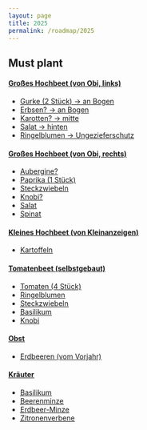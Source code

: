 ```yaml
---
layout: page
title: 2025
permalink: /roadmap/2025
---
```


## Must plant

#### <u>Großes Hochbeet (von Obi, links)<u>

- Gurke (2 Stück) -> an Bogen
- Erbsen? -> an Bogen
- Karotten? -> mitte
- Salat -> hinten
- Ringelblumen -> Ungezieferschutz

#### <u>Großes Hochbeet (von Obi, rechts)<u>

- Aubergine?
- Paprika (1 Stück)
- Steckzwiebeln
- Knobi?
- Salat 
- Spinat

#### <u>Kleines Hochbeet (von Kleinanzeigen)<u>

- Kartoffeln 

#### <u>Tomatenbeet (selbstgebaut)<u>

- Tomaten (4 Stück)
- Ringelblumen
- Steckzwiebeln
- Basilikum
- Knobi


#### <u>Obst<u>

- Erdbeeren (vom Vorjahr)

#### <u>Kräuter<u>

- Basilikum
- Beerenminze
- Erdbeer-Minze
- Zitronenverbene